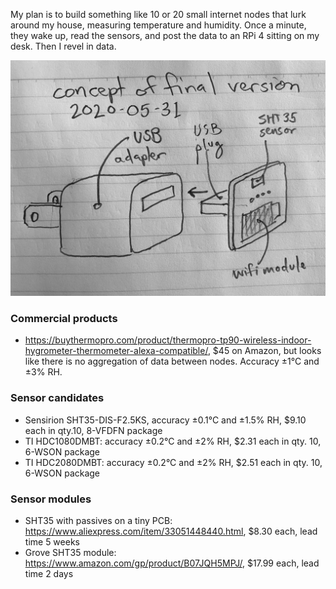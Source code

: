 My plan is to build something like 10 or 20 small internet nodes that lurk around my house, measuring temperature and humidity. Once a minute, they wake up, read the sensors, and post the data to an RPi 4 sitting on my desk. Then I revel in data.

![A small sensor PCB plugging into a USB wall receptacle](initial-concept-sketch.jpg?raw=true "Initial concept sketch")

### Commercial products ###

* https://buythermopro.com/product/thermopro-tp90-wireless-indoor-hygrometer-thermometer-alexa-compatible/, $45 on Amazon, but looks like there is no aggregation of data between nodes. Accuracy ±1°C and ±3% RH.

### Sensor candidates ###

* Sensirion SHT35-DIS-F2.5KS, accuracy ±0.1°C and ±1.5% RH, $9.10 each in qty.10, 8-VFDFN package
* TI HDC1080DMBT: accuracy ±0.2°C and ±2% RH, $2.31 each in qty. 10, 6-WSON package
* TI HDC2080DMBT: accuracy ±0.2°C and ±2% RH, $2.51 each in qty. 10, 6-WSON package

### Sensor modules ###

* SHT35 with passives on a tiny PCB: https://www.aliexpress.com/item/33051448440.html, $8.30 each, lead time 5 weeks
* Grove SHT35 module: https://www.amazon.com/gp/product/B07JQH5MPJ/, $17.99 each, lead time 2 days

